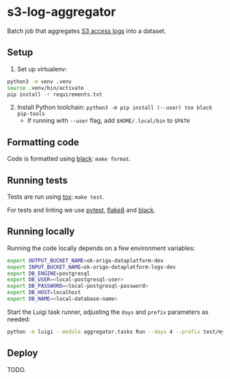 s3-log-aggregator
=================

Batch job that aggregates [S3 access logs](https://docs.aws.amazon.com/AmazonS3/latest/dev/LogFormat.html) into a dataset.

## Setup

1. Set up virtualenv:
```bash
python3 -m venv .venv
source .venv/bin/activate
pip install -r requirements.txt
```
2. Install Python toolchain: `python3 -m pip install (--user) tox black pip-tools`
   - If running with `--user` flag, add `$HOME/.local/bin` to `$PATH`

## Formatting code

Code is formatted using [black](https://pypi.org/project/black/): `make format`.

## Running tests

Tests are run using [tox](https://pypi.org/project/tox/): `make test`.

For tests and linting we use [pytest](https://pypi.org/project/pytest/), [flake8](https://pypi.org/project/flake8/) and [black](https://pypi.org/project/black/).

## Running locally

Running the code locally depends on a few environment variables:

```bash
export OUTPUT_BUCKET_NAME=ok-origo-dataplatform-dev
export INPUT_BUCKET_NAME=ok-origo-dataplatform-logs-dev
export DB_ENGINE=postgresql
export DB_USER=<local-postgresql-user>
export DB_PASSWORD=<local-postgresql-password>
export DB_HOST=localhost
export DB_NAME=<local-database-name>
```

Start the Luigi task runner, adjusting the `days` and `prefix` parameters as needed:

```bash
python -m luigi --module aggregator.tasks Run --days 4 --prefix test/my-testing-bucket --local-scheduler
```

## Deploy

TODO.
